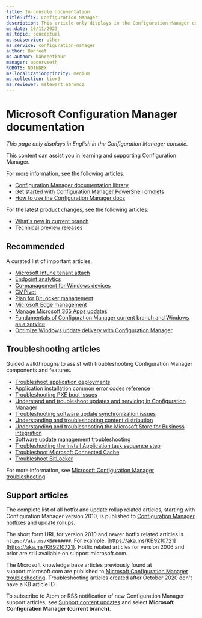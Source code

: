```yaml
---
title: In-console documentation
titleSuffix: Configuration Manager
description: This article only displays in the Configuration Manager console.
ms.date: 10/11/2023
ms.topic: conceptual
ms.subservice: other
ms.service: configuration-manager
author: Banreet
ms.author: banreetkaur
manager: apoorvseth
ROBOTS: NOINDEX
ms.localizationpriority: medium
ms.collection: tier3
ms.reviewer: mstewart,aaroncz
---
```


<!--
- Feature 1357546
- This page displays in-console, under the Community workspace, Documentation node.
- Don't use any relative links; must be full  and language neutral

All learn.microsoft.com links should include `?WT.mc_id=configmgr-console` campaign ID at the end for tracking links from the console.
-->

# Microsoft Configuration Manager documentation

*This page only displays in English in the Configuration Manager console.*

This content can assist you in learning and supporting Configuration Manager.

For more information, see the following articles: <!--URLs MUST BE ABSOLUTE LINKS-->

- [Configuration Manager documentation library](https://learn.microsoft.com/mem/configmgr?WT.mc_id=configmgr-console)<!--Links must be absolute in this article-->
- [Get started with Configuration Manager PowerShell cmdlets](https://learn.microsoft.com/powershell/sccm/overview?WT.mc_id=configmgr-console)<!--Links must be absolute in this article-->
- [How to use the Configuration Manager docs](https://learn.microsoft.com/mem/use-docs?WT.mc_id=configmgr-console)<!--Links must be absolute in this article-->

For the latest product changes, see the following articles:<!-- 8625956 -->

- [What's new in current branch](https://learn.microsoft.com/mem/configmgr/core/plan-design/changes/whats-new-incremental-versions#whats-new-in-configuration-manager-incremental-versions?WT.mc_id=configmgr-console)
- [Technical preview releases](https://learn.microsoft.com/mem/configmgr/core/get-started/technical-preview?WT.mc_id=configmgr-console)

## Recommended

A curated list of important articles.  <!--URLs MUST BE ABSOLUTE LINKS-->

- [Microsoft Intune tenant attach](https://learn.microsoft.com/mem/configmgr/tenant-attach?WT.mc_id=configmgr-console)<!--Links must be absolute in this article-->
- [Endpoint analytics](https://learn.microsoft.com/mem/analytics/?WT.mc_id=configmgr-console)<!--Links must be absolute in this article-->
- [Co-management for Windows devices](https://learn.microsoft.com/mem/configmgr/comanage/?WT.mc_id=configmgr-console)<!--Links must be absolute in this article-->
- [CMPivot](https://learn.microsoft.com/mem/configmgr/core/servers/manage/cmpivot?WT.mc_id=configmgr-console)<!--Links must be absolute in this article-->
- [Plan for BitLocker management](https://learn.microsoft.com/mem/configmgr/protect/plan-design/bitlocker-management?WT.mc_id=configmgr-console)<!--Links must be absolute in this article-->
- [Microsoft Edge management](/mem/configmgr/apps/deploy-use/deploy-edge?WT.mc_id=configmgr-console)
- [Manage Microsoft 365 Apps updates](https://learn.microsoft.com/mem/configmgr/sum/deploy-use/manage-office-365-proplus-updates?WT.mc_id=configmgr-console)<!--Links must be absolute in this article-->
- [Fundamentals of Configuration Manager current branch and Windows as a service](https://learn.microsoft.com/mem/configmgr/core/understand/configuration-manager-and-windows-as-service?WT.mc_id=configmgr-console)<!--Links must be absolute in this article-->
- [Optimize Windows update delivery with Configuration Manager](https://learn.microsoft.com/mem/configmgr/sum/deploy-use/optimize-windows-10-update-delivery?WT.mc_id=configmgr-console)<!--Links must be absolute in this article-->

## Troubleshooting articles

Guided walkthroughs to assist with troubleshooting Configuration Manager components and features. <!--URLs MUST BE ABSOLUTE LINKS-->

- [Troubleshoot application deployments](https://learn.microsoft.com/mem/configmgr/apps/understand/app-deployment-technical-reference?WT.mc_id=configmgr-console)<!--Links must be absolute in this article-->
- [Application installation common error codes reference](https://learn.microsoft.com/mem/configmgr/tenant-attach/app-install-error-reference?WT.mc_id=configmgr-console)<!--Links must be absolute in this article-->
- [Troubleshooting PXE boot issues](https://learn.microsoft.com/troubleshoot/mem/configmgr/troubleshoot-pxe-boot-issues?WT.mc_id=configmgr-console)<!--Links must be absolute in this article-->
- [Understand and troubleshoot updates and servicing in Configuration Manager](https://learn.microsoft.com/troubleshoot/mem/configmgr/understand-troubleshoot-updates-servicing?WT.mc_id=configmgr-console)<!--Links must be absolute in this article-->
- [Troubleshooting software update synchronization issues](https://learn.microsoft.com/troubleshoot/mem/configmgr/troubleshoot-software-update-synchronization?WT.mc_id=configmgr-console)<!--Links must be absolute in this article-->
- [Understanding and troubleshooting content distribution](https://learn.microsoft.com/troubleshoot/mem/configmgr/content-distribution-introduction?WT.mc_id=configmgr-console)<!--Links must be absolute in this article-->
- [Understanding and troubleshooting the Microsoft Store for Business integration](https://learn.microsoft.com/mem/configmgr/apps/deploy-use/troubleshoot-microsoft-store-for-business-integration?WT.mc_id=configmgr-console?WT.mc_id=configmgr-console)<!--Links must be absolute in this article-->
- [Software update management troubleshooting](https://learn.microsoft.com/troubleshoot/mem/configmgr/troubleshoot-software-update-management?WT.mc_id=configmgr-console)<!--Links must be absolute in this article-->
- [Troubleshooting the Install Application task sequence step](https://learn.microsoft.com/troubleshoot/mem/configmgr/troubleshoot-install-application-step?WT.mc_id=configmgr-console)<!--Links must be absolute in this article-->
- [Troubleshoot Microsoft Connected Cache](https://learn.microsoft.com/mem/configmgr/core/servers/deploy/configure/troubleshoot-microsoft-connected-cache?WT.mc_id=configmgr-console)<!--Links must be absolute in this article-->
- [Troubleshoot BitLocker](https://learn.microsoft.com/mem/configmgr/protect/tech-ref/bitlocker/troubleshoot?WT.mc_id=configmgr-console)<!--Links must be absolute in this article-->

For more information, see [Microsoft Configuration Manager troubleshooting](https://learn.microsoft.com/troubleshoot/mem/configmgr/welcome-configuration-manager?WT.mc_id=configmgr-console)<!--Links must be absolute in this article-->.

## Support articles

The complete list of all hotfix and update rollup related articles, starting with Configuration Manager version 2010, is published to [Configuration Manager hotfixes and update rollups](https://learn.microsoft.com/mem/configmgr/hotfix?WT.mc_id=configmgr-console)<!--Links must be absolute in this article-->.

The short form URL for version 2010 and newer hotfix related articles is `https://aka.ms/KB#######`. For example, [https://aka.ms/KB9210721](https://aka.ms/KB9210721).
Hotfix related articles for version 2006 and prior are still available on support.microsoft.com.

The Microsoft knowledge base articles previously found at support.microsoft.com are published to [Microsoft Configuration Manager troubleshooting](https://learn.microsoft.com/troubleshoot/mem/configmgr/welcome-configuration-manager?WT.mc_id=configmgr-console)<!--Links must be absolute in this article-->. Troubleshooting articles created after October 2020 don't have a KB article ID.

To subscribe to Atom or RSS notification of new Configuration Manager support articles, see [Support content updates](https://support.microsoft.com/help/4089498/) and select **Microsoft Configuration Manager (current branch)**.
